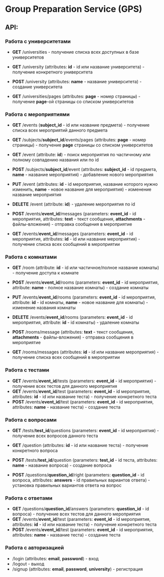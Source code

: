 # Group Preparation Service (GPS)

## API:
  ### Работа с университетами
  * **GET** /universities - получение списка всех доступных в базе университетов
  * **GET** /university (attributes: **id** - id или название университета) - получение конкретного университета
  
  * **POST** /university (attributes: **name** - название университета) - создание университета
  
  * **GET** /universities/pages (attributes: **page** - номер страницы) - получение **page**-ой страницы со списком университетов
  
  ### Работа с мероприятиями
  * **GET** /events (**subject_id** - id или название предмета) - получение списка всех мероприятий данного предмета
  * **GET** /subjects/**subject_id**/events/pages (attributes: **page** - номер страницы) - получение **page** страницы со списком университетов
  * **GET** /event (attribute: **id**) - поиск мероприятия по частичному или полному совпадению названия или по id
  
  * **POST** /subjects/**subject_id**/event (attributes: **subject_id** - id предмета, **name** - название мероприятия) - добавление нового мероприятия
  * **PUT** /event (attributes: **id** - id мероприятия, название которого нужно изменить, **name** - новое название для мероприятия) - изменение название мероприятия
  
  * **DELETE** /event (attribute: **id**) - удаление мероприятия по id
  
  * **POST** /events/**event_id**/messages (parameters: **event_id** - id мероприятия, attributes: **text** - текст сообщения, **attachments** - файлы-вложения) - отправка сообщения в мероприятие
  * **GET** /events/**event_id**/messages (parameters: **event_id** - id мероприятия, attributes: **id** - id или название мероприятия) - получение списка всех сообщений в мероприятии
  
### Работа с комнатами
  * **GET** /room (attribute: **id** - id или частичное/полное название комнаты) - получение доступа к комнате
  * **POST** /events/**event_id**/rooms (parameters: **event_id** - id мероприятия, attribute: **name** - полное название комнаты) - создание комнаты
  * **PUT** /events/**event_id**/rooms (parameters: **event_id** - id мероприятия, attribute: **id** - id комнаты, **name** - новое название для комнаты) - изменение названия комнаты
  * **DELETE** /events/**event_id**/rooms (parameters: **event_id** - id мероприятия, attribute: **id** - id комнаты) - удаление комнаты
  
  * **POST** /rooms/message (attributes: **text** - текст сообщения, **attachments** - файлы-вложения) - отправка сообщения в мероприятие
  * **GET** /rooms/messages (attributes: **id** - id или название мероприятия) - получение списка всех сообщений в мероприятии
  
### Работа с тестами
  * **GET** /events/**event_id**/tests (parameters: **event_id** - id мероприятия) - получение всех тестов для данного мероприятия
  * **GET** /events/**event_id**/test (parameters: **event_id** - id мероприятия, attributes: **id** - id или название теста) - получение конкретного теста
  * **POST** /events/**event_id**/test (parameters: **event_id** - id мероприятия, attributes: **name** - название теста) - создание теста
  
### Работа с вопросами
  * **GET** /tests/**test_id**/questions (parameters: **event_id** - id мероприятия) - получение всех вопросов данного теста
  * **GET** /question (attributes: **id** - id или название теста) - получение конкретного вопроса
  
  * **POST** /tests/**test_id**/question (parameters: **test_id** - id теста, attributes: **name** - название вопроса) - создание вопроса
  
  * **POST** /questions/**question_id**/right (parameters: **question_id** - id вопроса, attributes: **answers** - id правильных вариантов ответа) - установка правильных вариантов ответа на вопрос
  
 ### Работа с ответами
  * **GET** /questions/**question_id**/answers (parameters: **question_id** - id вопроса) - получение всех тестов для данного мероприятия
  * **GET** /events/**event_id**/test (parameters: **event_id** - id мероприятия, attributes: **id** - id или название теста) - получение конкретного теста
  * **POST** /events/**event_id**/test (parameters: **event_id** - id мероприятия, attributes: **name** - название теста) - создание теста

### Работа с авторизацией
  * /login (attributes: **email**, **password**) - вход 
  * /logout - выход
  * /signup (attributes: **email**, **password**, **university**) - регистрация
 
